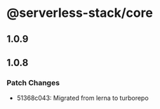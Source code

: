# @serverless-stack/core

## 1.0.9

## 1.0.8

### Patch Changes

- 51368c043: Migrated from lerna to turborepo
